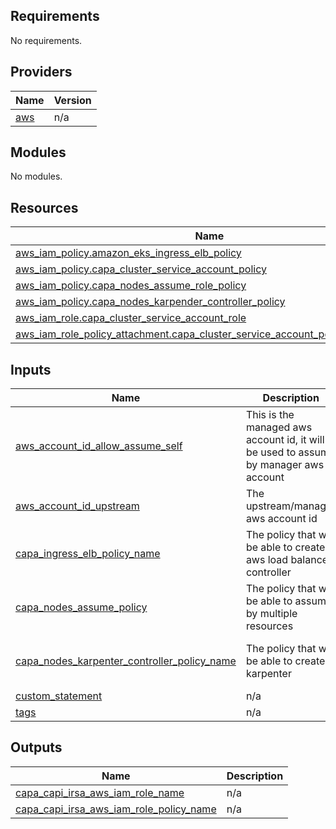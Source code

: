 <!-- BEGIN_TF_DOCS -->
## Requirements

No requirements.

## Providers

| Name | Version |
|------|---------|
| <a name="provider_aws"></a> [aws](#provider\_aws) | n/a |

## Modules

No modules.

## Resources

| Name | Type |
|------|------|
| [aws_iam_policy.amazon_eks_ingress_elb_policy](https://registry.terraform.io/providers/hashicorp/aws/latest/docs/resources/iam_policy) | resource |
| [aws_iam_policy.capa_cluster_service_account_policy](https://registry.terraform.io/providers/hashicorp/aws/latest/docs/resources/iam_policy) | resource |
| [aws_iam_policy.capa_nodes_assume_role_policy](https://registry.terraform.io/providers/hashicorp/aws/latest/docs/resources/iam_policy) | resource |
| [aws_iam_policy.capa_nodes_karpender_controller_policy](https://registry.terraform.io/providers/hashicorp/aws/latest/docs/resources/iam_policy) | resource |
| [aws_iam_role.capa_cluster_service_account_role](https://registry.terraform.io/providers/hashicorp/aws/latest/docs/resources/iam_role) | resource |
| [aws_iam_role_policy_attachment.capa_cluster_service_account_policy_attachment](https://registry.terraform.io/providers/hashicorp/aws/latest/docs/resources/iam_role_policy_attachment) | resource |

## Inputs

| Name | Description | Type | Default | Required |
|------|-------------|------|---------|:--------:|
| <a name="input_aws_account_id_allow_assume_self"></a> [aws\_account\_id\_allow\_assume\_self](#input\_aws\_account\_id\_allow\_assume\_self) | This is the managed aws account id, it will be used to assume by manager aws account | `string` | `""` | no |
| <a name="input_aws_account_id_upstream"></a> [aws\_account\_id\_upstream](#input\_aws\_account\_id\_upstream) | The upstream/manager aws account id | `string` | `""` | no |
| <a name="input_capa_ingress_elb_policy_name"></a> [capa\_ingress\_elb\_policy\_name](#input\_capa\_ingress\_elb\_policy\_name) | The policy that will be able to create aws load balancer controller | `string` | `"capa-nodes-elb-policy"` | no |
| <a name="input_capa_nodes_assume_policy"></a> [capa\_nodes\_assume\_policy](#input\_capa\_nodes\_assume\_policy) | The policy that will be able to assume by multiple resources | `string` | `"capa-nodes-assume-policy"` | no |
| <a name="input_capa_nodes_karpenter_controller_policy_name"></a> [capa\_nodes\_karpenter\_controller\_policy\_name](#input\_capa\_nodes\_karpenter\_controller\_policy\_name) | The policy that will be able to create karpenter | `string` | `"capa-nodes-karpenter-controller-policy"` | no |
| <a name="input_custom_statement"></a> [custom\_statement](#input\_custom\_statement) | n/a | `list` | `[]` | no |
| <a name="input_tags"></a> [tags](#input\_tags) | n/a | `map` | `{}` | no |

## Outputs

| Name | Description |
|------|-------------|
| <a name="output_capa_capi_irsa_aws_iam_role_name"></a> [capa\_capi\_irsa\_aws\_iam\_role\_name](#output\_capa\_capi\_irsa\_aws\_iam\_role\_name) | n/a |
| <a name="output_capa_capi_irsa_aws_iam_role_policy_name"></a> [capa\_capi\_irsa\_aws\_iam\_role\_policy\_name](#output\_capa\_capi\_irsa\_aws\_iam\_role\_policy\_name) | n/a |
<!-- END_TF_DOCS -->

